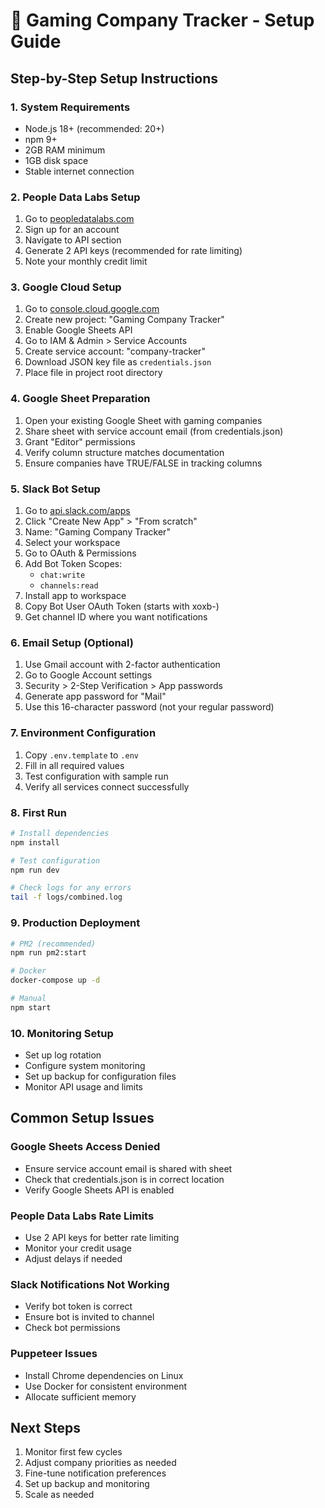 # 🚀 Gaming Company Tracker - Setup Guide

## Step-by-Step Setup Instructions

### 1. System Requirements
- Node.js 18+ (recommended: 20+)
- npm 9+
- 2GB RAM minimum
- 1GB disk space
- Stable internet connection

### 2. People Data Labs Setup
1. Go to [peopledatalabs.com](https://www.peopledatalabs.com)
2. Sign up for an account
3. Navigate to API section
4. Generate 2 API keys (recommended for rate limiting)
5. Note your monthly credit limit

### 3. Google Cloud Setup
1. Go to [console.cloud.google.com](https://console.cloud.google.com)
2. Create new project: "Gaming Company Tracker"
3. Enable Google Sheets API
4. Go to IAM & Admin > Service Accounts
5. Create service account: "company-tracker"
6. Download JSON key file as `credentials.json`
7. Place file in project root directory

### 4. Google Sheet Preparation
1. Open your existing Google Sheet with gaming companies
2. Share sheet with service account email (from credentials.json)
3. Grant "Editor" permissions
4. Verify column structure matches documentation
5. Ensure companies have TRUE/FALSE in tracking columns

### 5. Slack Bot Setup
1. Go to [api.slack.com/apps](https://api.slack.com/apps)
2. Click "Create New App" > "From scratch"
3. Name: "Gaming Company Tracker"
4. Select your workspace
5. Go to OAuth & Permissions
6. Add Bot Token Scopes:
   - `chat:write`
   - `channels:read`
7. Install app to workspace
8. Copy Bot User OAuth Token (starts with xoxb-)
9. Get channel ID where you want notifications

### 6. Email Setup (Optional)
1. Use Gmail account with 2-factor authentication
2. Go to Google Account settings
3. Security > 2-Step Verification > App passwords
4. Generate app password for "Mail"
5. Use this 16-character password (not your regular password)

### 7. Environment Configuration
1. Copy `.env.template` to `.env`
2. Fill in all required values
3. Test configuration with sample run
4. Verify all services connect successfully

### 8. First Run
```bash
# Install dependencies
npm install

# Test configuration
npm run dev

# Check logs for any errors
tail -f logs/combined.log
```

### 9. Production Deployment
```bash
# PM2 (recommended)
npm run pm2:start

# Docker
docker-compose up -d

# Manual
npm start
```

### 10. Monitoring Setup
- Set up log rotation
- Configure system monitoring
- Set up backup for configuration files
- Monitor API usage and limits

## Common Setup Issues

### Google Sheets Access Denied
- Ensure service account email is shared with sheet
- Check that credentials.json is in correct location
- Verify Google Sheets API is enabled

### People Data Labs Rate Limits
- Use 2 API keys for better rate limiting
- Monitor your credit usage
- Adjust delays if needed

### Slack Notifications Not Working
- Verify bot token is correct
- Ensure bot is invited to channel
- Check bot permissions

### Puppeteer Issues
- Install Chrome dependencies on Linux
- Use Docker for consistent environment
- Allocate sufficient memory

## Next Steps
1. Monitor first few cycles
2. Adjust company priorities as needed
3. Fine-tune notification preferences
4. Set up backup and monitoring
5. Scale as needed